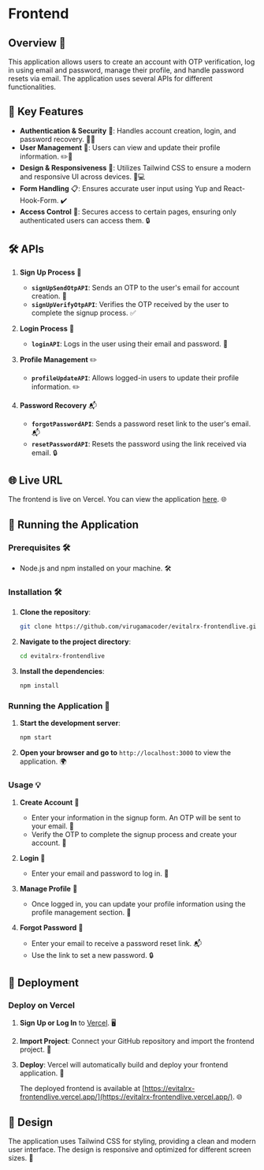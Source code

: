 # Frontend

## Overview 🌟

This application allows users to create an account with OTP verification, log in using email and password, manage their profile, and handle password resets via email. The application uses several APIs for different functionalities.

## 🌟 Key Features

- **Authentication & Security** 🔐: Handles account creation, login, and password recovery. 📧🔑
- **User Management** 👤: Users can view and update their profile information. ✏️📝
- **Design & Responsiveness** 🌟: Utilizes Tailwind CSS to ensure a modern and responsive UI across devices. 📱💻
- **Form Handling** 📋: Ensures accurate user input using Yup and React-Hook-Form. ✔️
- **Access Control** 🚪: Secures access to certain pages, ensuring only authenticated users can access them. 🔒

## 🛠️ APIs

1. **Sign Up Process** 📧
   - **`signUpSendOtpAPI`**: Sends an OTP to the user's email for account creation. 📧
   - **`signUpVerifyOtpAPI`**: Verifies the OTP received by the user to complete the signup process. ✅

2. **Login Process** 🔑
   - **`loginAPI`**: Logs in the user using their email and password. 🔑

3. **Profile Management** ✏️
   - **`profileUpdateAPI`**: Allows logged-in users to update their profile information. ✏️

4. **Password Recovery** 📬
   - **`forgotPasswordAPI`**: Sends a password reset link to the user's email. 📬
   - **`resetPasswordAPI`**: Resets the password using the link received via email. 🔒

## 🌐 Live URL

The frontend is live on Vercel. You can view the application [here](https://evitalrx-frontendlive.vercel.app/). 🌐

## 🚀 Running the Application

### Prerequisites 🛠️

- Node.js and npm installed on your machine. 🛠️

### Installation 🛠️

1. **Clone the repository**:

    ```bash
    git clone https://github.com/virugamacoder/evitalrx-frontendlive.git
    ```

2. **Navigate to the project directory**:

    ```bash
    cd evitalrx-frontendlive
    ```

3. **Install the dependencies**:

    ```bash
    npm install
    ```

### Running the Application 🚀

1. **Start the development server**:

    ```bash
    npm start
    ```

2. **Open your browser and go to** `http://localhost:3000` to view the application. 🌍

### Usage 💡

1. **Create Account** 🎉
   - Enter your information in the signup form. An OTP will be sent to your email. 📧
   - Verify the OTP to complete the signup process and create your account. 🎉

2. **Login** 🔑
   - Enter your email and password to log in. 🔑

3. **Manage Profile** 📝
   - Once logged in, you can update your profile information using the profile management section. 📝

4. **Forgot Password** 🔄
   - Enter your email to receive a password reset link. 📬
   - Use the link to set a new password. 🔒

## 🚀 Deployment

### Deploy on Vercel

1. **Sign Up or Log In** to [Vercel](https://vercel.com). 🖥️
2. **Import Project**: Connect your GitHub repository and import the frontend project. 🔄
3. **Deploy**: Vercel will automatically build and deploy your frontend application. 🚀

    The deployed frontend is available at [https://evitalrx-frontendlive.vercel.app/](https://evitalrx-frontendlive.vercel.app/). 🌐

## 🎨 Design

The application uses Tailwind CSS for styling, providing a clean and modern user interface. The design is responsive and optimized for different screen sizes. 🌟
